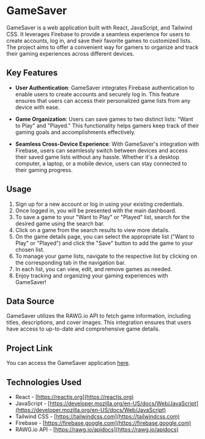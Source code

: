 # GameSaver

GameSaver is a web application built with React, JavaScript, and Tailwind CSS. It leverages Firebase to provide a seamless experience for users to create accounts, log in, and save their favorite games to customized lists. The project aims to offer a convenient way for gamers to organize and track their gaming experiences across different devices.

## Key Features

- **User Authentication**: GameSaver integrates Firebase authentication to enable users to create accounts and securely log in. This feature ensures that users can access their personalized game lists from any device with ease.

- **Game Organization**: Users can save games to two distinct lists: "Want to Play" and "Played." This functionality helps gamers keep track of their gaming goals and accomplishments effectively.

- **Seamless Cross-Device Experience**: With GameSaver's integration with Firebase, users can seamlessly switch between devices and access their saved game lists without any hassle. Whether it's a desktop computer, a laptop, or a mobile device, users can stay connected to their gaming progress.

## Usage

1. Sign up for a new account or log in using your existing credentials.
2. Once logged in, you will be presented with the main dashboard.
3. To save a game to your "Want to Play" or "Played" list, search for the desired game using the search bar.
4. Click on a game from the search results to view more details.
5. On the game details page, you can select the appropriate list ("Want to Play" or "Played") and click the "Save" button to add the game to your chosen list.
6. To manage your game lists, navigate to the respective list by clicking on the corresponding tab in the navigation bar.
7. In each list, you can view, edit, and remove games as needed.
8. Enjoy tracking and organizing your gaming experiences with GameSaver!

## Data Source

GameSaver utilizes the RAWG.io API to fetch game information, including titles, descriptions, and cover images. This integration ensures that users have access to up-to-date and comprehensive game details.

## Project Link

You can access the GameSaver application [here](https://davids-gamesaver.netlify.app).


## Technologies Used

- React - [https://reactjs.org](https://reactjs.org)
- JavaScript - [https://developer.mozilla.org/en-US/docs/Web/JavaScript](https://developer.mozilla.org/en-US/docs/Web/JavaScript)
- Tailwind CSS - [https://tailwindcss.com](https://tailwindcss.com)
- Firebase - [https://firebase.google.com](https://firebase.google.com)
- RAWG.io API - [https://rawg.io/apidocs](https://rawg.io/apidocs)

